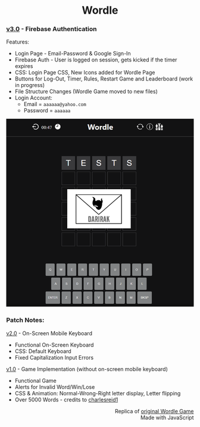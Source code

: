 <h1 align="center">Wordle</h1>


### <a href="https://github.com/darirak/wordle-js/tree/Version-3">v3.0</a> - Firebase Authentication 

Features:
- Login Page - Email-Password & Google Sign-In
- Firebase Auth - User is logged on session, gets kicked if the timer expires
- CSS: Login Page CSS, New Icons added for Wordle Page
- Buttons for Log-Out, Timer, Rules, Restart Game and Leaderboard (work in progress)
- File Structure Changes (Wordle Game moved to new files)
- Login Account:
  - Email = `aaaaaa@yahoo.com`
  - Password = `aaaaaa`

![WordlePreviewV3](https://github.com/darirak/wordle-js/blob/Version-3/assets/wordlepreviewv3.png?raw=true)

### Patch Notes:
<a href="https://github.com/darirak/wordle-js/tree/Version-2">v2.0</a> - On-Screen Mobile Keyboard
- Functional On-Screen Keyboard
- CSS: Default Keyboard
- Fixed Capitalization Input Errors

<a href="https://github.com/darirak/wordle-js/tree/Version-1">v1.0</a> - Game Implementation (without on-screen mobile keyboard)
- Functional Game
- Alerts for Invalid Word/Win/Lose
- CSS & Animation: Normal-Wrong-Right letter display, Letter flipping
- Over 5000 Words - credits to [charlesreid1](https://github.com/charlesreid1/five-letter-words/blob/master/sgb-words.txt)

<p align="right">Replica of <a href="https://www.nytimes.com/games/wordle/index.html">original Wordle Game</a>
<br /> Made with JavaScript</p>